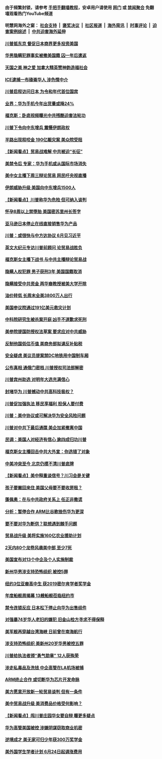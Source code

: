 #### 由于频繁封锁，请参考 [手把手翻墙教程](https://github.com/gfw-breaker/guides/wiki/)，安卓用户请使用 [网门](https://github.com/gfw-breaker/bn-android/blob/master/ogate.md?t=05251236) 或 [禁闻聚合](https://github.com/gfw-breaker/bn-android) 免翻墙观看热门YouTube频道 

#### 明慧网海外之窗：&nbsp;[社会支持](140.md?t=05251236) &nbsp;|&nbsp; [褒奖决议](282.md?t=05251236) &nbsp;|&nbsp; [社区报道](91.md?t=05251236) &nbsp;|&nbsp; [海外简讯](245.md?t=05251236) &nbsp;|&nbsp; [时事评论](251.md?t=05251236) &nbsp;|&nbsp; [迫害案例综述](328.md?t=05251236) &nbsp;|&nbsp; [中共迫害海外延伸](236.md?t=05251236) 

#### [川普抵东京 督促日本商界更多投资美国](../pages/nsc412/n11279517.md?t=05251236) 

#### [华男隐瞒犯罪事实被撤美国籍 囚一年后遣返](../pages/nsc412/n11279044.md?t=05251236) 

#### [天国之美 神之爱 加拿大精英赞神韵造福社会](../pages/nsc412/n11278604.md?t=05251236) 

#### [ICE逮捕一布碌崙华人 涉色情中介](../pages/nsc412/n11279028.md?t=05251236) 

#### [川普启程访问日本 为令和年代首位国宾](../pages/nsc412/n11279201.md?t=05251236) 

#### [业界：华为手机今年出货量或降24%](../pages/nsc412/n11278995.md?t=05251236) 

#### [福克斯：卧底视频曝光中共残酷迫害法轮功](../pages/nsc412/n11278026.md?t=05251236) 

#### [川普下令向中东增兵 震慑伊朗政权](../pages/nsc412/n11278852.md?t=05251236) 

#### [半路出现程咬金 190亿赈灾案 美众院受阻](../pages/nsc412/n11278390.md?t=05251236) 

#### [【新闻看点】贸易战难解 中共被迫“长征”](../pages/nsc412/n11278279.md?t=05251236) 

#### [美禁令后 专家：华为手机或从国际市场消失](../pages/nsc412/n11278529.md?t=05251236) 

#### [美中女主播下周三辩论贸易 网民吁央视直播](../pages/nsc412/n11278337.md?t=05251236) 

#### [伊朗威胁升级 美国向中东增兵1500人](../pages/nsc412/n11278335.md?t=05251236) 

#### [【新闻看点】川普称华为危险 但可纳入谈判](../pages/nsc412/n11278165.md?t=05251236) 

#### [怀孕8周以上禁堕胎 美国密苏里州长签字](../pages/nsc412/n11278195.md?t=05251236) 

#### [亚马逊日本停止在线直接销售华为产品](../pages/nsc412/n11278196.md?t=05251236) 

#### [川普：或很快与中方达协议 6月见习近平](../pages/nsc412/n11278159.md?t=05251236) 

#### [英文大纪元专访川普前顾问 论贸易战胜负](../pages/nsc412/n11278119.md?t=05251236) 

#### [福克斯女主播下战书 与中共主播辩论贸易战](../pages/nsc412/n11277614.md?t=05251236) 

#### [隐瞒人权犯罪 男子获刑3年 美国国籍取消](../pages/nsc412/n11277834.md?t=05251236) 

#### [隐瞒接受中共资金 两华裔教授被美大学开除](../pages/nsc412/n11277815.md?t=05251236) 

#### [油价转低 长周末全美3800万人出行](../pages/nsc412/n11277744.md?t=05251236) 

#### [美国参议院通过191亿美元救灾计划](../pages/nsc412/n11277336.md?t=05251236) 

#### [中科院研究生被杀案开庭 凶手不道歉求死刑](../pages/nsc412/n11277268.md?t=05251236) 

#### [美参院提国防授权法草案 要求应对中共威胁](../pages/nsc412/n11275932.md?t=05251236) 

#### [反制他国低估币值 美商务部拟课反补贴税](../pages/nsc412/n11276224.md?t=05251236) 

#### [安全疑虑 美议员提案禁DC地铁用中国制车厢](../pages/nsc412/n11276174.md?t=05251236) 

#### [公布真相 通俄门密档 川普授权司法部解密](../pages/nsc412/n11276462.md?t=05251236) 

#### [川普宾州助选 对明年大选充满信心](../pages/nsc412/n11276087.md?t=05251236) 

#### [封堵华为 川普撼动中共高科技极权？](../pages/nsc412/n11275796.md?t=05251236) 

#### [川普促加强执法 移民享福利 担保人要付费](../pages/nsc412/n11276086.md?t=05251236) 

#### [川普：美中协议或可解决华为安全风险问题](../pages/nsc412/n11275906.md?t=05251236) 

#### [川普对中共下最后通牒 美企加紧撤离中国](../pages/nsc412/n11275732.md?t=05251236) 

#### [民调：美国人对经济有信心 逾四成归功川普](../pages/nsc412/n11275679.md?t=05251236) 

#### [福克斯女主播回击中共大外宣：你选错了对象](../pages/nsc412/n11275458.md?t=05251236) 

#### [中美冲突至今 北京仍摸不清川普底牌](../pages/nsc412/n11275788.md?t=05251236) 

#### [【新闻看点】美中释重谈信号？川习会是关键](../pages/nsc412/n11275376.md?t=05251236) 

#### [孩子要搬回来住 美国父母要不要收房租？](../pages/nsc412/n11275587.md?t=05251236) 

#### [蓬佩奥：在与中共政府关系上 任正非撒谎](../pages/nsc412/n11275617.md?t=05251236) 

#### [分析：暂停合作 ARM比谷歌挫伤华为更深](../pages/nsc412/n11275375.md?t=05251236) 

#### [要不要对华为断供？联想遇到棘手问题](../pages/nsc412/n11275380.md?t=05251236) 

#### [贸易战升级 美将实施160亿农业援助计划](../pages/nsc412/n11275211.md?t=05251236) 

#### [2天内80个龙卷风袭美中部 至少7死](../pages/nsc412/n11274795.md?t=05251236) 

#### [美国宣布对13个中企及个人实施制裁](../pages/nsc412/n11274756.md?t=05251236) 

#### [新州华男涉支持恐怖组织 被控5罪](../pages/nsc412/n11274237.md?t=05251236) 

#### [纽约3位亚裔高中生 获2019密尔肯学者奖学金](../pages/nsc412/n11274254.md?t=05251236) 

#### [年度船舰周揭幕 13艘船舰莅临纽约市](../pages/nsc412/n11274243.md?t=05251236) 

#### [禁令连锁反应 日本松下停止向华为出售组件](../pages/nsc412/n11274010.md?t=05251236) 

#### [对强暴74岁华人老妇的嫌犯 旧金山检方寻求不得保释](../pages/nsc412/n11274396.md?t=05251236) 

#### [美军舰再穿越台湾海峡 日前曾在南海航行](../pages/nsc412/n11274189.md?t=05251236) 

#### [涉支持恐怖组织 美新州20岁华男被控五罪](../pages/nsc412/n11273851.md?t=05251236) 

#### [川普给执法者颁“勇气勋章” 12人获殊荣](../pages/nsc412/n11273924.md?t=05251236) 

#### [涉走私毒品及洗钱 中企高管在LA机场被捕](../pages/nsc412/n11273922.md?t=05251236) 

#### [ARM终止合作 或切断华为芯片开发命脉](../pages/nsc412/n11273832.md?t=05251236) 

#### [美方愿意开放新一轮贸易谈判 但有一条件](../pages/nsc412/n11273380.md?t=05251236) 

#### [美中贸易战升级 美消费品价格受何影响？](../pages/nsc412/n11273795.md?t=05251236) 

#### [【新闻看点】闯川普庄园华女要自辩 曝更多疑点](../pages/nsc412/n11273435.md?t=05251236) 

#### [华为高管美国被控 涉嫌阴谋窃取商业机密](../pages/nsc412/n11273751.md?t=05251236) 

#### [逆境成才 美无家可归少年获300万奖学金](../pages/nsc412/n11273570.md?t=05251236) 

#### [美外国学生学者计划 6月24日起调涨费用](../pages/nsc412/n11273511.md?t=05251236) 

